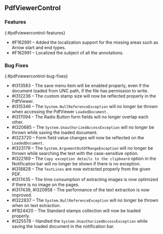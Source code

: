 ## PdfViewerControl

### Features
{:#pdfviewercontrol-features}
* \#F162991 – Added the localization support for the missing areas such as Arrow start and end types.
* \#F162991 – Localized the subject of all the annotations.

### Bug Fixes
{:#pdfviewercontrol-bug-fixes}
* \#I313583 - The save menu item will be enabled properly, even if the document loaded from UNC path, if the file has permission to write.
* \#I312236 – The custom stamp size will now be reflected properly in the PdfViewer.
* \#I315346 – The `System.NullReferenceException` will no longer be thrown when accessing the PdfViewer `LoadedDocument.`
* \#I317094 - The Radio Button form fields will no longer overlap each other.
* \#I320685 – The `System.UnauthorizedAccessException` will no longer be thrown while saving the loaded document.
* \#I323720 – Form field value changes will now be reflected on the `LoadedDocument.`
* \#I323179 – The `System.ArgumentOutOfRangeException` will no longer be thrown while searching the text with the case-sensitive option.
* \#I322169 – The `Copy exception details to the clipboard` option in the Notification bar will no longer be shown if there is no exception.
* \#I318828 – The `TextLines` are now extracted properly from the given PDF.
* \#I317435 – The time consumption of extracting images is now optimized if there is no image on the pages.
* \#I317439, #I320958 - The performance of the text extraction is now improved.
* \#I322837 – The `System.NullReferenceException` will no longer be thrown when on text extraction.
* \#FB24420 - The Standard stamps collection will now be loaded properly.
* \#I325578 - Handled the `System.UnauthorizedAccessException` while saving the loaded document in the notification bar.